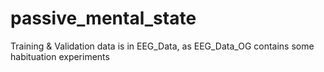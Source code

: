 # passive_mental_state
Training & Validation data is in EEG_Data, as EEG_Data_OG contains some habituation experiments
